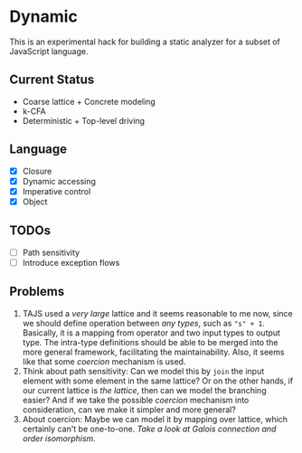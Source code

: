 # Dynamic

This is an experimental hack for building a static analyzer for a
subset of JavaScript language.

## Current Status

+ Coarse lattice + Concrete modeling
+ k-CFA
+ Deterministic + Top-level driving

## Language
+ [x] Closure
+ [x] Dynamic accessing
+ [x] Imperative control
+ [x] Object

## TODOs
- [ ] Path sensitivity
- [ ] Introduce exception flows

## Problems
1. TAJS used a *very large* lattice and it seems reasonable to me now, since we
   should define operation between *any types*, such as `"s" + 1`. Basically,
   it is a mapping from operator and two input types to output type. The
   intra-type definitions should be able to be merged into the more general
   framework, facilitating the maintainability. Also, it seems like that
   some *coercion* mechanism is used.
2. Think about path sensitivity: Can we model this by `join` the input element
   with some element in the same lattice? Or on the other hands, if our current
   lattice is *the lattice*, then can we model the branching easier? And if we
   take the possible *coercion* mechanism into consideration, can we make it simpler
   and more general?
3. About coercion: Maybe we can model it by mapping over lattice, which certainly can't
   be one-to-one. *Take a look at Galois connection and order isomorphism.*

